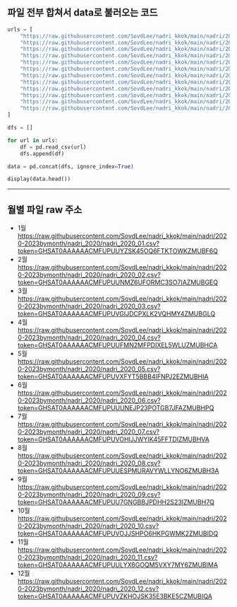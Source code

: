 
## 파일 전부 합쳐서 data로 불러오는 코드
```python
urls = [
    "https://raw.githubusercontent.com/SovdLee/nadri_kkok/main/nadri/2020-2023bymonth/nadri_2020/nadri_2020_01.csv?token=GHSAT0AAAAAACMFUPUUYZSK45OQ6FTKTOWKZMUBF6Q",
    "https://raw.githubusercontent.com/SovdLee/nadri_kkok/main/nadri/2020-2023bymonth/nadri_2020/nadri_2020_02.csv?token=GHSAT0AAAAAACMFUPUUNMZ6UFORMC3SO7IAZMUBGEQ",
    "https://raw.githubusercontent.com/SovdLee/nadri_kkok/main/nadri/2020-2023bymonth/nadri_2020/nadri_2020_03.csv?token=GHSAT0AAAAAACMFUPUVGIJDCPXLK2VQHMY4ZMUBGLQ"
    "https://raw.githubusercontent.com/SovdLee/nadri_kkok/main/nadri/2020-2023bymonth/nadri_2020/nadri_2020_04.csv?token=GHSAT0AAAAAACMFUPUUFMN2MFPDIXEL5WLUZMUBHCA"
    "https://raw.githubusercontent.com/SovdLee/nadri_kkok/main/nadri/2020-2023bymonth/nadri_2020/nadri_2020_05.csv?token=GHSAT0AAAAAACMFUPUVXFYT5BBB4IFNPJ2EZMUBHIA"
    "https://raw.githubusercontent.com/SovdLee/nadri_kkok/main/nadri/2020-2023bymonth/nadri_2020/nadri_2020_06.csv?token=GHSAT0AAAAAACMFUPUUUNEJP23POTGB7JFAZMUBHPQ"
    "https://raw.githubusercontent.com/SovdLee/nadri_kkok/main/nadri/2020-2023bymonth/nadri_2020/nadri_2020_07.csv?token=GHSAT0AAAAAACMFUPUVOHIJJWYIK45FFTDIZMUBHVA"
    "https://raw.githubusercontent.com/SovdLee/nadri_kkok/main/nadri/2020-2023bymonth/nadri_2020/nadri_2020_08.csv?token=GHSAT0AAAAAACMFUPUUESPMURAVYWLLYNO6ZMUBH3A"
    "https://raw.githubusercontent.com/SovdLee/nadri_kkok/main/nadri/2020-2023bymonth/nadri_2020/nadri_2020_09.csv?token=GHSAT0AAAAAACMFUPUU7GNGBBJPDHH2S23IZMUBH7Q"
    "https://raw.githubusercontent.com/SovdLee/nadri_kkok/main/nadri/2020-2023bymonth/nadri_2020/nadri_2020_10.csv?token=GHSAT0AAAAAACMFUPUVOJJSHPO6HKPGWMK2ZMUBIDQ"
    "https://raw.githubusercontent.com/SovdLee/nadri_kkok/main/nadri/2020-2023bymonth/nadri_2020/nadri_2020_11.csv?token=GHSAT0AAAAAACMFUPUULYX6GOQM5VXY7MY6ZMUBIMA"
    "https://raw.githubusercontent.com/SovdLee/nadri_kkok/main/nadri/2020-2023bymonth/nadri_2020/nadri_2020_12.csv?token=GHSAT0AAAAAACMFUPUVZKHOJSK35E3BKE5CZMUBIQA"
]

dfs = []

for url in urls:
    df = pd.read_csv(url)
    dfs.append(df)

data = pd.concat(dfs, ignore_index=True)

display(data.head())
```

---


## 월별 파일 raw 주소

- 1월
https://raw.githubusercontent.com/SovdLee/nadri_kkok/main/nadri/2020-2023bymonth/nadri_2020/nadri_2020_01.csv?token=GHSAT0AAAAAACMFUPUUYZSK45OQ6FTKTOWKZMUBF6Q
- 2월
https://raw.githubusercontent.com/SovdLee/nadri_kkok/main/nadri/2020-2023bymonth/nadri_2020/nadri_2020_02.csv?token=GHSAT0AAAAAACMFUPUUNMZ6UFORMC3SO7IAZMUBGEQ
- 3월
https://raw.githubusercontent.com/SovdLee/nadri_kkok/main/nadri/2020-2023bymonth/nadri_2020/nadri_2020_03.csv?token=GHSAT0AAAAAACMFUPUVGIJDCPXLK2VQHMY4ZMUBGLQ
- 4월
https://raw.githubusercontent.com/SovdLee/nadri_kkok/main/nadri/2020-2023bymonth/nadri_2020/nadri_2020_04.csv?token=GHSAT0AAAAAACMFUPUUFMN2MFPDIXEL5WLUZMUBHCA
- 5월
https://raw.githubusercontent.com/SovdLee/nadri_kkok/main/nadri/2020-2023bymonth/nadri_2020/nadri_2020_05.csv?token=GHSAT0AAAAAACMFUPUVXFYT5BBB4IFNPJ2EZMUBHIA
- 6월
https://raw.githubusercontent.com/SovdLee/nadri_kkok/main/nadri/2020-2023bymonth/nadri_2020/nadri_2020_06.csv?token=GHSAT0AAAAAACMFUPUUUNEJP23POTGB7JFAZMUBHPQ
- 7월
https://raw.githubusercontent.com/SovdLee/nadri_kkok/main/nadri/2020-2023bymonth/nadri_2020/nadri_2020_07.csv?token=GHSAT0AAAAAACMFUPUVOHIJJWYIK45FFTDIZMUBHVA
- 8월
https://raw.githubusercontent.com/SovdLee/nadri_kkok/main/nadri/2020-2023bymonth/nadri_2020/nadri_2020_08.csv?token=GHSAT0AAAAAACMFUPUUESPMURAVYWLLYNO6ZMUBH3A
- 9월
https://raw.githubusercontent.com/SovdLee/nadri_kkok/main/nadri/2020-2023bymonth/nadri_2020/nadri_2020_09.csv?token=GHSAT0AAAAAACMFUPUU7GNGBBJPDHH2S23IZMUBH7Q
- 10월
https://raw.githubusercontent.com/SovdLee/nadri_kkok/main/nadri/2020-2023bymonth/nadri_2020/nadri_2020_10.csv?token=GHSAT0AAAAAACMFUPUVOJJSHPO6HKPGWMK2ZMUBIDQ
- 11월
https://raw.githubusercontent.com/SovdLee/nadri_kkok/main/nadri/2020-2023bymonth/nadri_2020/nadri_2020_11.csv?token=GHSAT0AAAAAACMFUPUULYX6GOQM5VXY7MY6ZMUBIMA
- 12월
https://raw.githubusercontent.com/SovdLee/nadri_kkok/main/nadri/2020-2023bymonth/nadri_2020/nadri_2020_12.csv?token=GHSAT0AAAAAACMFUPUVZKHOJSK35E3BKE5CZMUBIQA
